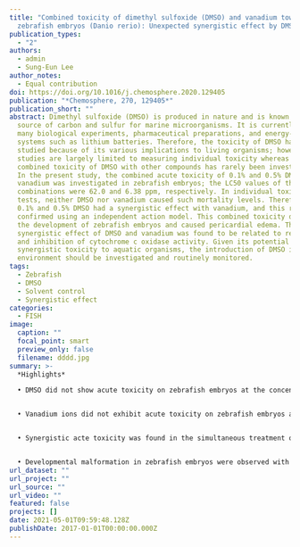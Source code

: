 ```yaml
---
title: "Combined toxicity of dimethyl sulfoxide (DMSO) and vanadium towards
  zebrafish embryos (Danio rerio): Unexpected synergistic effect by DMSO"
publication_types:
  - "2"
authors:
  - admin
  - Sung-Eun Lee
author_notes:
  - Equal contribution
doi: https://doi.org/10.1016/j.chemosphere.2020.129405
publication: "*Chemosphere, 270, 129405*"
publication_short: ""
abstract: Dimethyl sulfoxide (DMSO) is produced in nature and is known to be a
  source of carbon and sulfur for marine microorganisms. It is currently used in
  many biological experiments, pharmaceutical preparations, and energy-producing
  systems such as lithium batteries. Therefore, the toxicity of DMSO has been
  studied because of its various implications to living organisms; however, such
  studies are largely limited to measuring individual toxicity whereas the
  combined toxicity of DMSO with other compounds has rarely been investigated.
  In the present study, the combined acute toxicity of 0.1% and 0.5% DMSO with
  vanadium was investigated in zebrafish embryos; the LC50 values of these
  combinations were 62.0 and 6.38 ppm, respectively. In individual toxicity
  tests, neither DMSO nor vanadium caused such mortality levels. Therefore, both
  0.1% and 0.5% DMSO had a synergistic effect with vanadium, and this result was
  confirmed using an independent action model. This combined toxicity delayed
  the development of zebrafish embryos and caused pericardial edema. The
  synergistic effect of DMSO and vanadium was found to be related to reduced pH
  and inhibition of cytochrome c oxidase activity. Given its potential
  synergistic toxicity to aquatic organisms, the introduction of DMSO into the
  environment should be investigated and routinely monitored.
tags:
  - Zebrafish
  - DMSO
  - Solvent control
  - Synergistic effect
categories:
  - FISH
image:
  caption: ""
  focal_point: smart
  preview_only: false
  filename: dddd.jpg
summary: >-
  *Highlights*

  • DMSO did not show acute toxicity on zebrafish embryos at the concentrations of 0.1%.


  • Vanadium ions did not exhibit acute toxicity on zebrafish embryos at the concentration of 50 ppm.


  • Synergistic acte toxicity was found in the simultaneous treatment of DMSO and vanadium.


  • Developmental malformation in zebrafish embryos were observed with the synergistic effects.
url_dataset: ""
url_project: ""
url_source: ""
url_video: ""
featured: false
projects: []
date: 2021-05-01T09:59:48.128Z
publishDate: 2017-01-01T00:00:00.000Z
---
```

